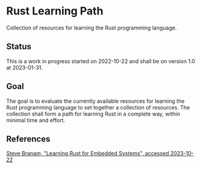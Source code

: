 # Rust Learning Path

Collection of resources for learning the Rust programming language.

## Status

This is a work in progress started on 2022-10-22 and shall be on version 1.0 at 2023-01-31.

## Goal

The goal is to evaluate the currently available resources for learning the Rust programming language to set together a collection of resources. The collection shall form a path for learning Rust in a complete way, within minimal time and effort.

## References

[Steve Branam, "Learning Rust for Embedded Systems", accessed 2023-10-22](https://www.embeddedrelated.com/showarticle/1432.php)  
